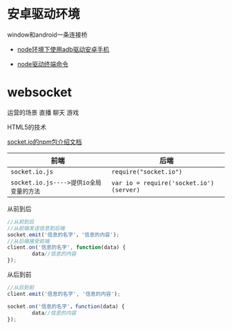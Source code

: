 # 安卓驱动环境

window和android一条连接桥

- [node环境下使用adb驱动安卓手机](https://github.com/Wscats/node-tutorial/issues/24)

- [node驱动终端命令](https://github.com/Wscats/node-tutorial/issues/25)

# websocket

运营的场景 直播 聊天 游戏

HTML5的技术

[socket.io的npm包介绍文档](https://www.npmjs.com/package/socket.io)

|前端|后端|
|-|-|
|`socket.io.js`|`require("socket.io")`|
|`socket.io.js---->提供io全局变量的方法`|`var io = require('socket.io')(server)`|


从前到后
```js
//从前到后
//从前端发送信息到后端
socket.emit('信息的名字'，'信息的内容');
//从后端接受前端
client.on('信息的名字', function(data) {
		data//信息的内容
});
```

从后到前
```js
//从后到前
client.emit('信息的名字', '信息的内容');

socket.on('信息的名字'，function(data) {
		data//信息的内容
});
```